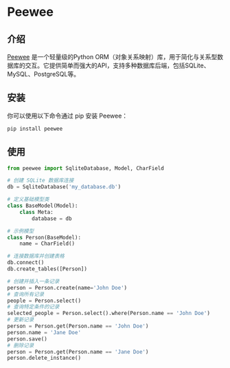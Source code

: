 # Peewee

## 介绍
[Peewee](http://docs.peewee-orm.com/) 是一个轻量级的Python ORM（对象关系映射）库，用于简化与关系型数据库的交互。它提供简单而强大的API，支持多种数据库后端，包括SQLite、MySQL、PostgreSQL等。

## 安装
你可以使用以下命令通过 pip 安装 Peewee：

```bash
pip install peewee
```

## 使用

```python
from peewee import SqliteDatabase, Model, CharField

# 创建 SQLite 数据库连接
db = SqliteDatabase('my_database.db')

# 定义基础模型类
class BaseModel(Model):
    class Meta:
        database = db

# 示例模型
class Person(BaseModel):
    name = CharField()

# 连接数据库并创建表格
db.connect()
db.create_tables([Person])

# 创建并插入一条记录
person = Person.create(name='John Doe')
# 查询所有记录
people = Person.select()
# 查询特定条件的记录
selected_people = Person.select().where(Person.name == 'John Doe')
# 更新记录
person = Person.get(Person.name == 'John Doe')
person.name = 'Jane Doe'
person.save()
# 删除记录
person = Person.get(Person.name == 'Jane Doe')
person.delete_instance()

```